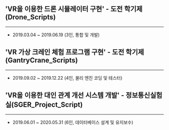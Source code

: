 ## 'VR을 이용한 드론 시뮬레이터 구현' - 도전 학기제(Drone_Scripts)
--------------------
- 2019.03.04 ~ 2019.06.19 (3인, 통합 및 개발)

## 'VR 가상 크레인 체험 프로그램 구현' - 도전 학기제(GantryCrane_Scripts)
---------------------
- 2019.09.02 ~ 2019.12.22 (4인, 물리 엔진 코딩 및 테스터)

## 'VR을 이용한 대인 관계 개선 시스템 개발' - 정보통신실험실(SGER_Project_Script)
--------------------
- 2019.06.01 ~ 2020.05.31 (6인, 데이터베이스 설계 및 유지보수)
